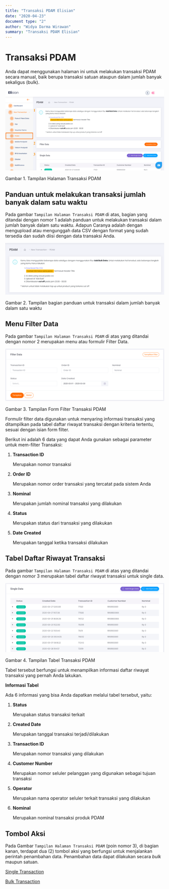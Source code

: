 ```yaml
---
title: "Transaksi PDAM Elisian"
date: "2020-04-23"
document type: "2"
author: "Widya Darma Wirawan"
summary: "Transaksi PDAM Elisian"
---
```


# Transaksi PDAM

Anda dapat menggunakan halaman ini untuk melakukan transaksi PDAM secara manual, baik berupa transaksi satuan ataupun dalam jumlah banyak sekaligus (bulk).

![](./image-user-manual/elisian-pdam-1.png)

Gambar 1. Tampilan Halaman Transaksi PDAM

## **Panduan untuk melakukan transaksi jumlah banyak dalam satu waktu**

Pada gambar `Tampilan Halaman Transaksi PDAM` di atas, bagian yang ditandai dengan nomor 1 adalah panduan untuk melakukan transaksi dalam jumlah banyak dalam satu waktu. Adapun Caranya adalah dengan mengupload atau mengunggah data CSV dengan format yang sudah tersedia dan sudah diisi dengan data transaksi Anda. 

![](./image-user-manual/elisian-pdam-2.png)

Gambar 2. Tampilan bagian panduan untuk transaksi dalam jumlah banyak dalam satu waktu

## **Menu Filter Data**

Pada gambar `Tampilan Halaman Transaksi PDAM` di atas yang ditandai dengan nomor 2 merupakan menu atau formulir Filter Data. 

![](./image-user-manual/elisian-pdam-3.png)

Gambar 3. Tampilan Form Filter Transaksi PDAM

Formulir filter data digunakan untuk menyaring informasi transaksi yang ditampilkan pada tabel daftar riwayat transaksi dengan kriteria tertentu, sesuai dengan isian form filter.

Berikut ini adalah 6 data yang dapat Anda gunakan sebagai parameter untuk mem-filter Transaksi:

1. **Transaction ID** 

    Merupakan nomor transaksi

2. **Order ID** 

    Merupakan nomor order transaksi yang tercatat pada sistem Anda

3. **Nominal** 

    Merupakan jumlah nominal transaksi yang dilakukan

4. **Status** 

    Merupakan status dari transaksi yang dilakukan

5. **Date Created** 

    Merupakan tanggal ketika transaksi dilakukan

## Tabel Daftar Riwayat Transaksi

Pada gambar `Tampilan Halaman Transaksi PDAM` di atas yang ditandai dengan nomor 3 merupakan tabel daftar riwayat transaksi untuk single data.

![](./image-user-manual/elisian-pdam-4.png)

Gambar 4. Tampilan Tabel Transaksi PDAM

Tabel tersebut berfungsi untuk menampilkan informasi daftar riwayat transaksi yang pernah Anda lakukan.

**Informasi Tabel** 

Ada 6 informasi yang bisa Anda dapatkan melalui tabel tersebut, yaitu:

1. **Status** 

    Merupakan status transaksi terkait

2. **Created Date** 

    Merupakan tanggal transaksi terjadi/dilakukan

3. **Transaction ID** 

    Merupakan nomor transaksi yang dilakukan

4. **Customer Number** 

    Merupakan nomor seluler pelanggan yang digunakan sebagai tujuan transaksi

5. **Operator** 

    Merupakan nama operator seluler terkait transaksi yang dilakukan

6. **Nominal** 

    Merupakan nominal transaksi produk PDAM

## **Tombol Aksi**

Pada Gambar `Tampilan Halaman Transaksi PDAM` (poin nomor 3), di bagian kanan, terdapat dua (2) tombol aksi yang berfungsi untuk menjalankan perintah penambahan data. Penambahan data dapat dilakukan secara *bulk* maupun satuan.

[Single Transaction](/Business-Initiatives/BPA#User-Guide-Elisian/elisian-trx-pdam-single)

[Bulk Transaction](/Business-Initiatives/BPA#User-Guide-Elisian/elisian-trx-pdam-bulk)